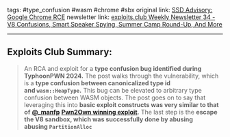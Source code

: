 tags: #type_confusion #wasm #chrome #sbx
original link: [SSD Advisory: Google Chrome RCE](https://ssd-disclosure.com/ssd-advisory-google-chrome-rce/?ref=blog.exploits.club)
newsletter link:  [exploits.club Weekly Newsletter 34 - V8 Confusions, Smart Speaker Spying, Summer Camp Round-Up, And More](https://blog.exploits.club/exploits-club-weekly-newsletter-34-v8-confusions-smart-speaker-spying-summer-camp-round-up-and-more-2/)

---
## Exploits Club Summary:
> An RCA and exploit for a **type confusion bug identified during TyphoonPWN 2024.** The post walks through the vulnerability, which is a **type confusion between canonicalized type id and `wasm::HeapType`.** This bug can be elevated to arbitrary type confusion between WASM objects. The post goes on to say that leveraging this into **basic exploit constructs was very similar to that of** [**@\_manfp**](https://x.com/_manfp?ref=blog.exploits.club) [**Pwn2Own winning exploit**](https://www.zerodayinitiative.com/blog/2024/5/2/cve-2024-2887-a-pwn2own-winning-bug-in-google-chrome?ref=blog.exploits.club)**.** The last step is the **escape the V8 sandbox, which was successfully done by abusing abusing `PartitionAlloc`**